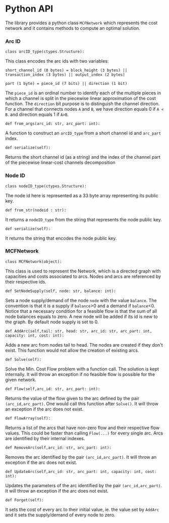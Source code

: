 # Python API

The library provides a python class `MCFNetwork` which represents the cost network and it contains
methods to compute an optimal solution.

### Arc ID

```
class arcID_type(ctypes.Structure):
```

This class encodes the arc ids with two variables:

```
short_channel_id (8 bytes) = block_height (3 bytes) || transaction_index (3 bytes) || output_index (2 bytes)
```

```
part (1 byte) = piece_id (7 bits) || direction (1 bit) 
```

The `piece_id` is an ordinal number to identify each of the multiple pieces in which a channel is
split in the piecewise linear approximation of the cost function.
The `direction` bit purpose is to distinguish the channel direction.
For a channel that connects nodes `A` and `B`, we have direction equals 0 if `A < B`.
and direction equals 1 if `A>B`.


```
def from_args(arc_id: str, arc_part: int):
```

A function to construct an `arcID_type` from a
short channel id and `arc_part` index.

```
def serialize(self):
```

Returns the short channel id (as a string) and the index of the channel part of the
piecewise linear-cost channels decomposition

### Node ID

```
class nodeID_type(ctypes.Structure):
```

The node id here is represented as a 33 byte array 
representing its public key.

```
def from_str(nodeid : str):
```

It returns a `nodeID_type` from the string that represents the node public key.

```
def serialize(self):
```

It returns the string that encodes the node public key.


### MCFNetwork

```
class MCFNetwork(object):   
```

This class is used to represent the Network, which is a directed graph with capacities and costs
associated to arcs.
Nodes and arcs are referenced by their respective ids.


```
def SetNodeSupply(self, node: str, balance: int):
```

Sets a node supply/demand of the node `node` with the value `balance`.
The convention is that it is a supply if `balance`>0 and a demand if `balance`<0. 
Notice that a necessary condition for a feasible flow
is that the sum of all node balances equals to zero.
A new node will be added if its id is new to the graph.
By default node supply is set to 0.

```
def AddArc(self,tail: str, head: str, arc_id: str, arc_part: int, capacity: int, cost: int):
```
        
Adds a new arc from nodes tail to head.
The nodes are created if they don't exist.
This function would not allow the creation of existing arcs.
    
```    
def Solve(self):
```

Solve the Min. Cost Flow problem with a function call. The solution is kept internally.
It will throw an exception if no feasible flow is possible for the given network.

```     
def Flow(self,arc_id: str, arc_part: int):
```

Returns the value of the flow given to the arc defined by the pair `(arc_id,arc_part)`.
One would call this function after `Solve()`.
It will throw an exception if the arc does not exist.
        
```    
def FlowArray(self):
```

Returns a list of the arcs that have non-zero flow
and their respective flow values.
This could be faster than calling `Flow(...)` for every
single arc.
Arcs are identified by their internal indexes.
    
```
def RemoveArc(self,arc_id: str, arc_part: int):
```

Removes the arc identified by the pair `(arc_id,arc_part)`.
It will throw an exception if the arc does not exist.
        
```
def UpdateArc(self,arc_id: str, arc_part: int, capacity: int, cost: int):
```
        
Updates the parameters of the arc identified by the pair `(arc_id,arc_part)`.
It will throw an exception if the arc does not exist.
        
```    
def Forget(self):
```
It sets the cost of every arc to their initial value, ie. the value set by `AddArc` 
and it sets the supply/demand of every node to zero.
